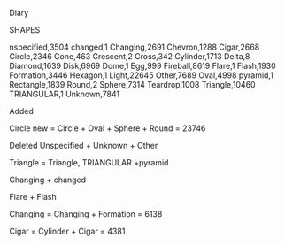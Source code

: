 Diary


SHAPES 

nspecified,3504
changed,1
Changing,2691
Chevron,1288
Cigar,2668
Circle,2346
Cone,463
Crescent,2
Cross,342
Cylinder,1713
Delta,8
Diamond,1639
Disk,6969
Dome,1
Egg,999
Fireball,8619
Flare,1
Flash,1930
Formation,3446
Hexagon,1
Light,22645
Other,7689
Oval,4998
pyramid,1
Rectangle,1839
Round,2
Sphere,7314
Teardrop,1008
Triangle,10460
TRIANGULAR,1
Unknown,7841
 
Added

Circle new = Circle + Oval + Sphere + Round = 23746

Deleted Unspecified + Unknown + Other

Triangle = Triangle, TRIANGULAR +pyramid

Changing + changed

Flare + Flash

Changing = Changing + Formation  = 6138 

Cigar = Cylinder + Cigar = 4381

